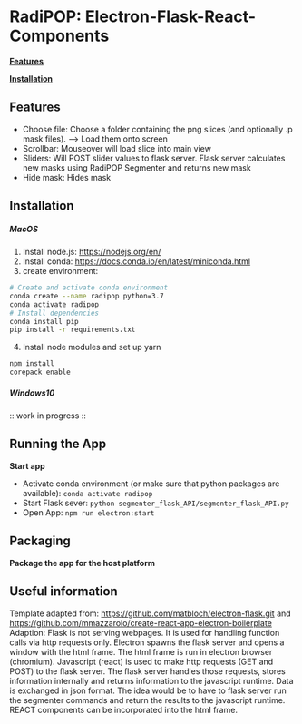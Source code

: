 # RadiPOP: Electron-Flask-React-Components

[**Features**](#Features)

[**Installation**](#Installation)




## Features
- Choose file: Choose a folder containing the png slices (and optionally .p mask files). --> Load them onto screen
- Scrollbar: Mouseover will load slice into main view
- Sliders: Will POST slider values to flask server. Flask server calculates new masks using RadiPOP Segmenter and returns new mask
- Hide mask: Hides mask


## Installation

##### MacOS
1. Install node.js: https://nodejs.org/en/
2. Install conda: https://docs.conda.io/en/latest/miniconda.html
3. create environment:
```bash
# Create and activate conda environment
conda create --name radipop python=3.7
conda activate radipop
# Install dependencies
conda install pip
pip install -r requirements.txt
```
4. Install node modules and set up yarn
```bash
npm install
corepack enable
```

##### Windows10
:: work in progress ::


## Running the App

**Start app**
- Activate conda environment (or make sure that python packages are available): `conda activate radipop`
- Start Flask sever: `python segmenter_flask_API/segmenter_flask_API.py`
- Open App: `npm run electron:start`


## Packaging
**Package the app for the host platform**



## Useful information


 Template adapted from: https://github.com/matbloch/electron-flask.git and <br>
    https://github.com/mmazzarolo/create-react-app-electron-boilerplate<br>
 Adaption: Flask is not serving webpages. It is used for handling function calls via http requests only. Electron spawns the flask server and opens a window with the html frame. The html frame is run in electron browser (chromium). Javascript (react) is used to make http requests (GET and POST) to the flask server. The flask server handles those requests, stores information internally and returns information to the javascript runtime. Data is exchanged in json format. The idea would be to have to flask server run the segmenter commands and return the results to the javascript runtime. REACT components can be incorporated into the html frame.
